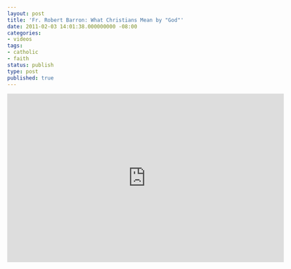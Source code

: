 ```yaml
---
layout: post
title: 'Fr. Robert Barron: What Christians Mean by "God"'
date: 2011-02-03 14:01:38.000000000 -08:00
categories:
- videos
tags:
- catholic
- faith
status: publish
type: post
published: true
---
```

<iframe title="Fr. Robert Barron: What Christians Mean by God" width="640" height="390" src="http://www.youtube.com/embed/W_Yjue8MXAI" frameborder="0" allowfullscreen></iframe>

